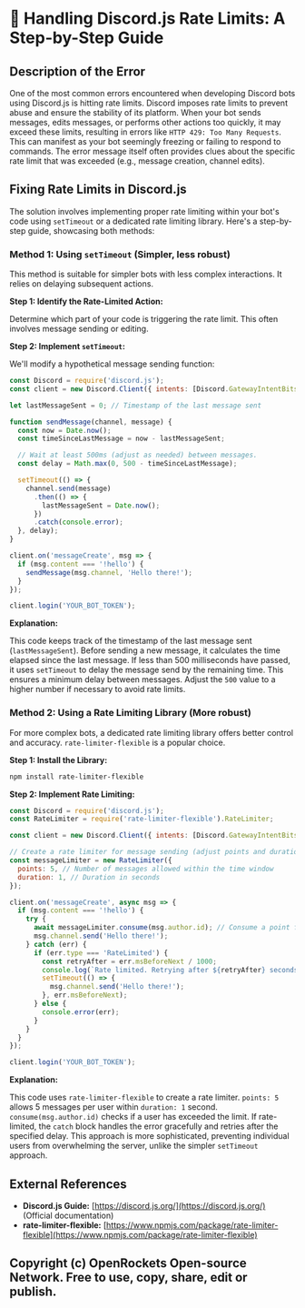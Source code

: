 # 🐞 Handling Discord.js Rate Limits: A Step-by-Step Guide


## Description of the Error

One of the most common errors encountered when developing Discord bots using Discord.js is hitting rate limits.  Discord imposes rate limits to prevent abuse and ensure the stability of its platform.  When your bot sends messages, edits messages, or performs other actions too quickly, it may exceed these limits, resulting in errors like `HTTP 429: Too Many Requests`. This can manifest as your bot seemingly freezing or failing to respond to commands.  The error message itself often provides clues about the specific rate limit that was exceeded (e.g., message creation, channel edits).


## Fixing Rate Limits in Discord.js

The solution involves implementing proper rate limiting within your bot's code using `setTimeout` or a dedicated rate limiting library.  Here's a step-by-step guide, showcasing both methods:


### Method 1: Using `setTimeout` (Simpler, less robust)

This method is suitable for simpler bots with less complex interactions.  It relies on delaying subsequent actions.

**Step 1: Identify the Rate-Limited Action:**

Determine which part of your code is triggering the rate limit.  This often involves message sending or editing.

**Step 2: Implement `setTimeout`:**

We'll modify a hypothetical message sending function:

```javascript
const Discord = require('discord.js');
const client = new Discord.Client({ intents: [Discord.GatewayIntentBits.Guilds, Discord.GatewayIntentBits.GuildMessages] });

let lastMessageSent = 0; // Timestamp of the last message sent

function sendMessage(channel, message) {
  const now = Date.now();
  const timeSinceLastMessage = now - lastMessageSent;

  // Wait at least 500ms (adjust as needed) between messages.
  const delay = Math.max(0, 500 - timeSinceLastMessage);

  setTimeout(() => {
    channel.send(message)
      .then(() => {
        lastMessageSent = Date.now();
      })
      .catch(console.error);
  }, delay);
}

client.on('messageCreate', msg => {
  if (msg.content === '!hello') {
    sendMessage(msg.channel, 'Hello there!');
  }
});

client.login('YOUR_BOT_TOKEN');
```

**Explanation:**

This code keeps track of the timestamp of the last message sent (`lastMessageSent`).  Before sending a new message, it calculates the time elapsed since the last message. If less than 500 milliseconds have passed, it uses `setTimeout` to delay the message send by the remaining time.  This ensures a minimum delay between messages.  Adjust the `500` value to a higher number if necessary to avoid rate limits.


### Method 2: Using a Rate Limiting Library (More robust)

For more complex bots, a dedicated rate limiting library offers better control and accuracy.  `rate-limiter-flexible` is a popular choice.


**Step 1: Install the Library:**

```bash
npm install rate-limiter-flexible
```

**Step 2: Implement Rate Limiting:**

```javascript
const Discord = require('discord.js');
const RateLimiter = require('rate-limiter-flexible').RateLimiter;

const client = new Discord.Client({ intents: [Discord.GatewayIntentBits.Guilds, Discord.GatewayIntentBits.GuildMessages] });

// Create a rate limiter for message sending (adjust points and duration as needed).
const messageLimiter = new RateLimiter({
  points: 5, // Number of messages allowed within the time window
  duration: 1, // Duration in seconds
});

client.on('messageCreate', async msg => {
  if (msg.content === '!hello') {
    try {
      await messageLimiter.consume(msg.author.id); // Consume a point for each message from a user.
      msg.channel.send('Hello there!');
    } catch (err) {
      if (err.type === 'RateLimited') {
        const retryAfter = err.msBeforeNext / 1000;
        console.log(`Rate limited. Retrying after ${retryAfter} seconds.`);
        setTimeout(() => {
          msg.channel.send('Hello there!');
        }, err.msBeforeNext);
      } else {
        console.error(err);
      }
    }
  }
});

client.login('YOUR_BOT_TOKEN');
```

**Explanation:**

This code uses `rate-limiter-flexible` to create a rate limiter.  `points: 5` allows 5 messages per user within `duration: 1` second.  `consume(msg.author.id)` checks if a user has exceeded the limit.  If rate-limited, the `catch` block handles the error gracefully and retries after the specified delay.  This approach is more sophisticated, preventing individual users from overwhelming the server, unlike the simpler `setTimeout` approach.



## External References

* **Discord.js Guide:** [https://discord.js.org/](https://discord.js.org/)  (Official documentation)
* **rate-limiter-flexible:** [https://www.npmjs.com/package/rate-limiter-flexible](https://www.npmjs.com/package/rate-limiter-flexible)


## Copyright (c) OpenRockets Open-source Network. Free to use, copy, share, edit or publish.

